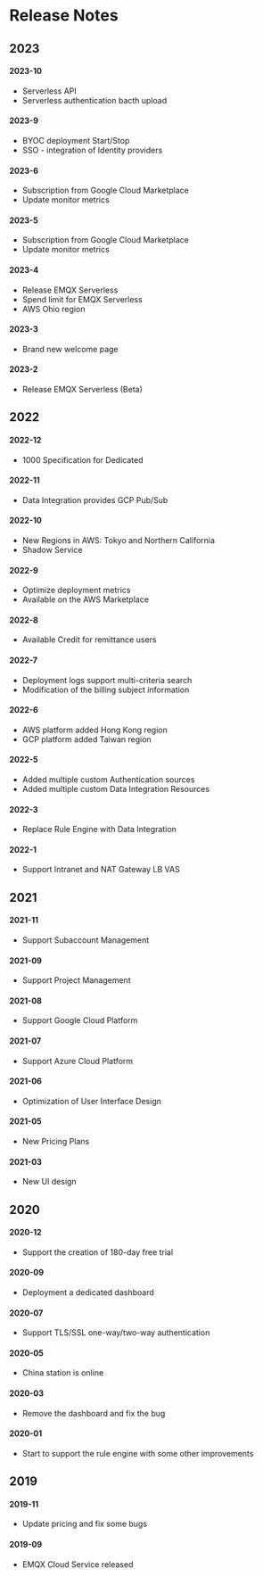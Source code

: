 <!-- markdownlint-disable MD001 --> 

# Release Notes

## 2023

#### 2023-10
* Serverless API
* Serverless authentication bacth upload

#### 2023-9
* BYOC deployment Start/Stop 
* SSO - integration of Identity providers

#### 2023-6
* Subscription from Google Cloud Marketplace
* Update monitor metrics

#### 2023-5
* Subscription from Google Cloud Marketplace
* Update monitor metrics

#### 2023-4
* Release EMQX Serverless
* Spend limit for EMQX Serverless
* AWS Ohio region

#### 2023-3

* Brand new welcome page

#### 2023-2

* Release EMQX Serverless (Beta)

## 2022

#### 2022-12

* 1000 Specification for Dedicated 

#### 2022-11

* Data Integration provides GCP Pub/Sub

#### 2022-10

* New Regions in AWS: Tokyo and Northern California
* Shadow Service

#### 2022-9

* Optimize deployment metrics
* Available on the AWS Marketplace

#### 2022-8

* Available Credit for remittance users

#### 2022-7

* Deployment logs support multi-criteria search
* Modification of the billing subject information

#### 2022-6

* AWS platform added Hong Kong region
* GCP platform added Taiwan region

#### 2022-5

* Added multiple custom Authentication sources
* Added multiple custom Data Integration Resources

#### 2022-3

* Replace Rule Engine with Data Integration

#### 2022-1

* Support Intranet and NAT Gateway LB VAS

## 2021

#### 2021-11

* Support Subaccount Management

#### 2021-09

* Support Project Management

#### 2021-08

* Support Google Cloud Platform

#### 2021-07

* Support Azure Cloud Platform

#### 2021-06

* Optimization of User Interface Design

#### 2021-05

* New Pricing Plans

#### 2021-03

* New UI design

## 2020

#### 2020-12

* Support the creation of 180-day free trial

#### 2020-09

* Deployment a dedicated dashboard

#### 2020-07

* Support TLS/SSL one-way/two-way authentication

#### 2020-05

* China station is online

#### 2020-03

* Remove the dashboard and fix the bug

#### 2020-01

* Start to support the rule engine with some other improvements

## 2019

#### 2019-11

* Update pricing and fix some bugs

#### 2019-09

* EMQX Cloud Service released
